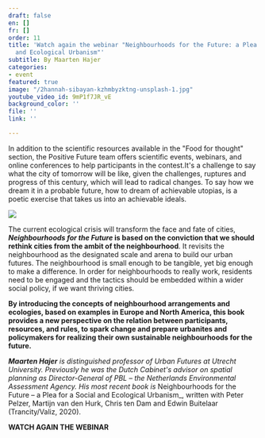 ```yaml
---
draft: false
en: []
fr: []
order: 11
title: 'Watch again the webinar "Neighbourhoods for the Future: a Plea for a Social
  and Ecological Urbanism"'
subtitle: By Maarten Hajer
categories:
- event
featured: true
image: "/2hannah-sibayan-kzhmbyzktng-unsplash-1.jpg"
youtube_video_id: 9mP1f7JR_vE
background_color: ''
file: ''
link: ''

---
```

In addition to the scientific resources available in the "Food for thought" section, the Positive Future team offers scientific events, webinars, and online conferences to help participants in the contest.It's a challenge to say what the city of tomorrow will be like, given the challenges, ruptures and progress of this century, which will lead to radical changes. To say how we dream it in a probable future, how to dream of achievable utopias, is a poetic exercise that takes us into an achievable ideals.

![](/webinaire1406en.png)

The current ecological crisis will transform the face and fate of cities, **_Neighbourhoods for the Future_ is based on the conviction that we should rethink cities from the ambit of the neighbourhood**. It revisits the neighbourhood as the designated scale and arena to build our urban futures. The neighbourhood is small enough to be tangible, yet big enough to make a difference. In order for neighbourhoods to really work, residents need to be engaged and the tactics should be embedded within a wider social policy, if we want thriving cities.

**By introducing the concepts of neighbourhood arrangements and ecologies, based on examples in Europe and North America, this book provides a new perspective on the relation between participants, resources, and rules, to spark change and prepare urbanites and policymakers for realizing their own sustainable neighbourhoods for the future.**

**_Maarten Hajer_** _is distinguished professor of Urban Futures at Utrecht University. Previously he was the Dutch Cabinet's advisor on spatial planning as Director-General of PBL – the Netherlands Environmental Assessment Agency. His most recent book is_ Neighbourhoods for the Future – a Plea for a Social and Ecological Urbanism_, written with Peter Pelzer, Martijn van den Hurk, Chris ten Dam and Edwin Buitelaar (Trancity/Valiz, 2020).

**WATCH AGAIN THE WEBINAR**